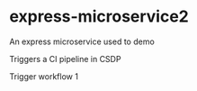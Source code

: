 # express-microservice2
An express microservice used to demo

Triggers a CI pipeline in CSDP

Trigger workflow 1
